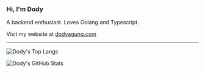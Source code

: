 ### Hi, I'm Dody

A backend enthusiast. Loves Golang and Typescript.

Visit my website at [dodyagung.com](https://dodyagung.com)
___

![Dody's Top Langs](https://github-readme-stats.vercel.app/api/top-langs/?username=dodyagung&layout=compact)

![Dody's GitHub Stats](https://github-readme-stats.vercel.app/api?username=dodyagung&hide_rank=true&include_all_commits=true&show_icons=true&show=reviews,discussions_started,discussions_answered,prs_merged,prs_merged_percentage)
